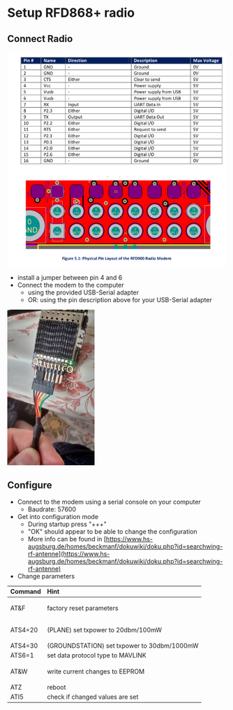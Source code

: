 # Setup RFD868+ radio

## Connect Radio

![](../../.gitbook/assets/image%20%285%29.png)

* install a jumper between pin 4 and 6
* Connect the modem to the computer 
  * using the provided USB-Serial adapter
  * OR: using the pin description above for your USB-Serial adapter

![Modem with the provided usb adapter connected](../../.gitbook/assets/image%20%286%29.png)

## Configure

* Connect to the modem using a serial console on your computer
  * Baudrate: 57600
* Get into configuration mode
  * During startup press "+++"
  * "OK" should appear to be able to change the configuration
  * More info can be found in [https://www.hs-augsburg.de/homes/beckmanf/dokuwiki/doku.php?id=searchwing-rf-antenne](https://www.hs-augsburg.de/homes/beckmanf/dokuwiki/doku.php?id=searchwing-rf-antenne)
* Change parameters

<table>
  <thead>
    <tr>
      <th style="text-align:left">Command</th>
      <th style="text-align:left">Hint</th>
    </tr>
  </thead>
  <tbody>
    <tr>
      <td style="text-align:left">
        <p></p>
        <p>AT&amp;F</p>
      </td>
      <td style="text-align:left">factory reset parameters</td>
    </tr>
    <tr>
      <td style="text-align:left">
        <p></p>
        <p>ATS4=20</p>
      </td>
      <td style="text-align:left">
        <p></p>
        <p>(PLANE) set txpower to 20dbm/100mW</p>
      </td>
    </tr>
    <tr>
      <td style="text-align:left">ATS4=30</td>
      <td style="text-align:left">(GROUNDSTATION) set txpower to 30dbm/1000mW</td>
    </tr>
    <tr>
      <td style="text-align:left">ATS6=1</td>
      <td style="text-align:left">set data protocol type to MAVLINK</td>
    </tr>
    <tr>
      <td style="text-align:left">
        <p></p>
        <p>AT&amp;W</p>
      </td>
      <td style="text-align:left">
        <p></p>
        <p>write current changes to EEPROM</p>
      </td>
    </tr>
    <tr>
      <td style="text-align:left">ATZ</td>
      <td style="text-align:left">reboot</td>
    </tr>
    <tr>
      <td style="text-align:left">ATI5</td>
      <td style="text-align:left">check if changed values are set</td>
    </tr>
  </tbody>
</table>



